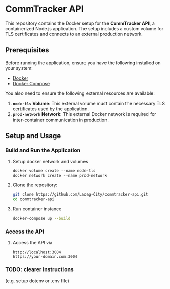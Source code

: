 # CommTracker API

This repository contains the Docker setup for the **CommTracker API**, a containerized Node.js application. The setup includes a custom volume for TLS certificates and connects to an external production network.

## Prerequisites

Before running the application, ensure you have the following installed on your system:

- [Docker](https://docs.docker.com/get-docker/)
- [Docker Compose](https://docs.docker.com/compose/install/)

You also need to ensure the following external resources are available:

1. **`node-tls` Volume**: This external volume must contain the necessary TLS certificates used by the application.
2. **`prod-network` Network**: This external Docker network is required for inter-container communication in production.

## Setup and Usage

### Build and Run the Application

1. Setup docker network and volumes
   ```
   docker volume create --name node-tls
   docker network create --name prod-network

2. Clone the repository:
   ```bash
   git clone https://github.com/Laoag-City/commtracker-api.git
   cd commtracker-api

3. Run container instance
   ```bash
   docker-compose up --build

### Access the API

1. Access the API via
   ```
   http://localhost:3004
   https://your-domain.com:3004

### TODO: clearer instructions 
(e.g. setup dotenv or .env file)
